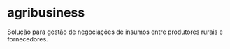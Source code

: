 # agribusiness
Solução para gestão de negociações de insumos entre produtores rurais e fornecedores.
